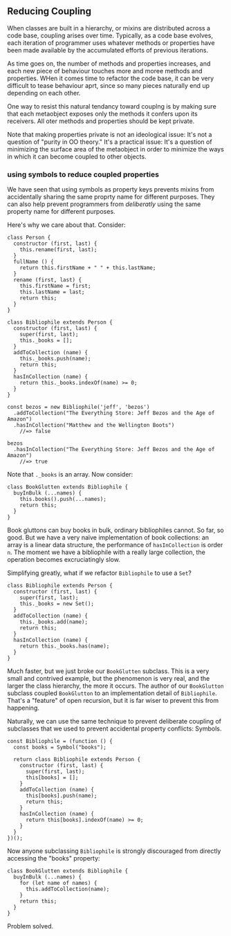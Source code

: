 ## Reducing Coupling 

When classes are built in a hierarchy, or mixins are distributed across a code base, coupling arises over time. Typically, as a code base evolves, each iteration of programmer uses whatever methods or properties have been made available by the accumulated efforts of previous iterations.

As time goes on, the number of methods and properties increases, and each new piece of behaviour touches more and moree methods and properties. WHen it comes time to refactor the code base, it can be very difficult to tease behaviour aprt, since so many pieces naturally end up depending on each other.

One way to resist this natural tendancy toward couplng is by making sure that each metaobject exposes only the methods it confers upon its receivers. All oter methods and properties should be kept private.

Note that making properties private is not an ideological issue: It's not a question of "purity in OO theory." It's a practical issue: It's a question of minimizing the surface area of the metaobject in order to minimize the ways in which it can become coupled to other objects.

### using symbols to reduce coupled properties

We have seen that using symbols as property keys prevents mixins from accidentally sharing the same proprty name for different purposes. They can also help prevent programmers from *deliberatly* using the same property name for different purposes.

Here's why we care about that. Consider:

~~~~~~~~
class Person {
  constructor (first, last) {
    this.rename(first, last);
  }
  fullName () {
    return this.firstName + " " + this.lastName;
  }
  rename (first, last) {
    this.firstName = first;
    this.lastName = last;
    return this;
  }
}

class Bibliophile extends Person {
  constructor (first, last) {
    super(first, last);
    this._books = [];
  }
  addToCollection (name) {
    this._books.push(name);
    return this;
  }
  hasInCollection (name) {
    return this._books.indexOf(name) >= 0;
  }
}

const bezos = new Bibliophile('jeff', 'bezos')
  .addToCollection("The Everything Store: Jeff Bezos and the Age of Amazon")
  .hasInCollection("Matthew and the Wellington Boots")
    //=> false
    
bezos
  .hasInCollection("The Everything Store: Jeff Bezos and the Age of Amazon")
    //=> true
~~~~~~~~

Note that `._books` is an array. Now consider:

~~~~~~~~
class BookGlutten extends Bibliophile {
  buyInBulk (...names) {
    this.books().push(...names);
    return this;
  }
}
~~~~~~~~

Book gluttons can buy books in bulk, ordinary bibliophiles cannot. So far, so good. But we have a very naïve implementation of book collections: an array is a linear data structure, the performance of `hasInCollection` is order `n`. The moment we have a bibliophile with a really large collection, the operation becomes excruciatingly slow.

Simplifying greatly, what if we refactor `Bibliophile` to use a `Set`?

~~~~~~~~
class Bibliophile extends Person {
  constructor (first, last) {
    super(first, last);
    this._books = new Set();
  }
  addToCollection (name) {
    this._books.add(name);
    return this;
  }
  hasInCollection (name) {
    return this._books.has(name);
  }
}
~~~~~~~~

Much faster, but we just broke our `BookGlutten` subclass. This is a very small and contrived example, but the phenomenon is very real, and the larger the class hierarchy, the more it occurs. The author of our `BookGlutton` subclass coupled `BookGlutton` to an implementation detail of `Bibliophile`. That's a "feature" of open recursion, but it is far wiser to prevent this from happening.

Naturally, we can use the same technique to prevent deliberate coupling of subclasses that we used to prevent accidental property conflicts: Symbols.

~~~~~~~~
const Bibliophile = (function () {
  const books = Symbol("books");
  
  return class Bibliophile extends Person {
    constructor (first, last) {
      super(first, last);
      this[books] = [];
    }
    addToCollection (name) {
      this[books].push(name);
      return this;
    }
    hasInCollection (name) {
      return this[books].indexOf(name) >= 0;
    }
  }
})();
~~~~~~~~

Now anyone subclassing `Bibliophile` is strongly discouraged from directly accessing the "books" property:

~~~~~~~~
class BookGlutten extends Bibliophile {
  buyInBulk (...names) {
    for (let name of names) {
      this.addToCollection(name);
    }
    return this;
  }
}
~~~~~~~~

Problem solved.